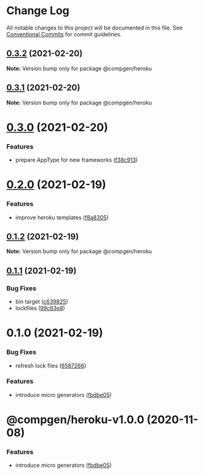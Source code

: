 # Change Log

All notable changes to this project will be documented in this file.
See [Conventional Commits](https://conventionalcommits.org) for commit guidelines.

## [0.3.2](https://github.com/developer239/compgen/compare/@compgen/heroku@0.3.1...@compgen/heroku@0.3.2) (2021-02-20)

**Note:** Version bump only for package @compgen/heroku





## [0.3.1](https://github.com/developer239/compgen/compare/@compgen/heroku@0.3.0...@compgen/heroku@0.3.1) (2021-02-20)

**Note:** Version bump only for package @compgen/heroku





# [0.3.0](https://github.com/developer239/compgen/compare/@compgen/heroku@0.2.0...@compgen/heroku@0.3.0) (2021-02-20)


### Features

* prepare AppType for new frameworks ([f38c913](https://github.com/developer239/compgen/commit/f38c913f37d6e353648acab3393ac9678c245c30))





# [0.2.0](https://github.com/developer239/compgen/compare/@compgen/heroku@0.1.2...@compgen/heroku@0.2.0) (2021-02-19)


### Features

* improve heroku templates ([f8a8305](https://github.com/developer239/compgen/commit/f8a8305d029ed4562e7cf3878ef3d1b1285c42d7))





## [0.1.2](https://github.com/developer239/compgen/compare/@compgen/heroku@0.1.1...@compgen/heroku@0.1.2) (2021-02-19)

**Note:** Version bump only for package @compgen/heroku





## [0.1.1](https://github.com/developer239/compgen/compare/@compgen/heroku@0.1.0...@compgen/heroku@0.1.1) (2021-02-19)


### Bug Fixes

* bin target ([c639825](https://github.com/developer239/compgen/commit/c639825f9c5c430880d33deeb648c9a087102fae))
* lockfiles ([99c63e8](https://github.com/developer239/compgen/commit/99c63e8f7192b2a8262f74e6f0fbd6943ebc1eb4))





# 0.1.0 (2021-02-19)


### Bug Fixes

* refresh lock files ([6587266](https://github.com/developer239/compgen/commit/658726677f8e29849ac47411a84a5569008fa3e0))


### Features

* introduce micro generators ([fbdbe05](https://github.com/developer239/compgen/commit/fbdbe0523b9f3187c4f8d08248eeb8a679650afd))





# @compgen/heroku-v1.0.0 (2020-11-08)


### Features

* introduce micro generators ([fbdbe05](https://github.com/developer239/compgen/commit/fbdbe0523b9f3187c4f8d08248eeb8a679650afd))
